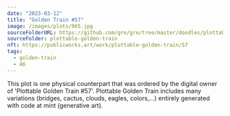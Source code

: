 ```yaml
---
date: "2023-03-12"
title: "Golden Train #57"
image: /images/plots/965.jpg
sourceFolderURL: https://github.com/gre/gre/tree/master/doodles/plottable-golden-train
sourceFolder: plottable-golden-train
nft: https://publicworks.art/work/plottable-golden-train/57
tags:
  - golden-train
  - A6
---
```


This plot is one physical counterpart that was ordered by the digital owner of 'Plottable Golden Train #57'. 
Plottable Golden Train includes many variations (bridges, cactus, clouds, eagles, colors,...) entirely generated with code at mint (generative art).
